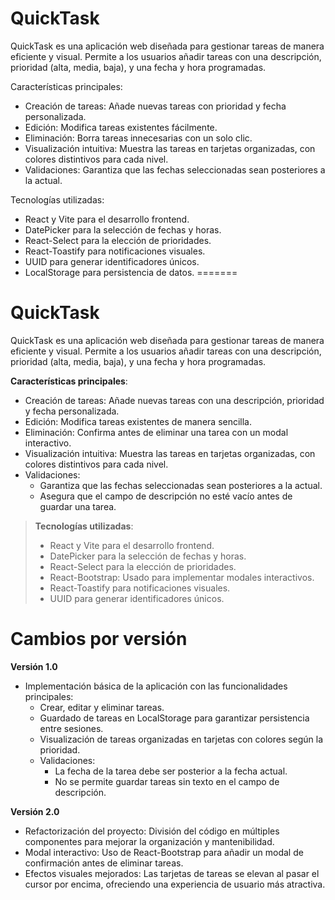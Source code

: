 # QuickTask
QuickTask es una aplicación web diseñada para gestionar tareas de manera eficiente y visual. Permite a los usuarios añadir tareas con una descripción, prioridad (alta, media, baja), y una fecha y hora programadas.

Características principales:

* Creación de tareas: Añade nuevas tareas con prioridad y fecha personalizada.
* Edición: Modifica tareas existentes fácilmente.
* Eliminación: Borra tareas innecesarias con un solo clic.
* Visualización intuitiva: Muestra las tareas en tarjetas organizadas, con colores distintivos para cada nivel.
* Validaciones: Garantiza que las fechas seleccionadas sean posteriores a la actual.

Tecnologías utilizadas:

* React y Vite para el desarrollo frontend.
* DatePicker para la selección de fechas y horas.
* React-Select para la elección de prioridades.
* React-Toastify para notificaciones visuales.
* UUID para generar identificadores únicos.
* LocalStorage para persistencia de datos.
=======
# QuickTask
QuickTask es una aplicación web diseñada para gestionar tareas de manera eficiente y visual. Permite a los usuarios añadir tareas con una descripción, prioridad (alta, media, baja), y una fecha y hora programadas.

**Características principales**:

* Creación de tareas: Añade nuevas tareas con una descripción, prioridad y fecha personalizada.
* Edición: Modifica tareas existentes de manera sencilla.
* Eliminación: Confirma antes de eliminar una tarea con un modal interactivo.
* Visualización intuitiva: Muestra las tareas en tarjetas organizadas, con colores distintivos para cada nivel.
* Validaciones:
    - Garantiza que las fechas seleccionadas sean posteriores a la actual.
    - Asegura que el campo de descripción no esté vacío antes de guardar una tarea.

> **Tecnologías utilizadas**:
>
> * React y Vite para el desarrollo frontend.
> * DatePicker para la selección de fechas y horas.
> * React-Select para la elección de prioridades.
> * React-Bootstrap: Usado para implementar modales interactivos.
> * React-Toastify para notificaciones visuales.
> * UUID para generar identificadores únicos.  

# Cambios por versión

**Versión 1.0**

* Implementación básica de la aplicación con las funcionalidades principales:
    - Crear, editar y eliminar tareas.
    - Guardado de tareas en LocalStorage para garantizar persistencia entre sesiones.
    - Visualización de tareas organizadas en tarjetas con colores según la prioridad.
    - Validaciones:
        + La fecha de la tarea debe ser posterior a la fecha actual.
        + No se permite guardar tareas sin texto en el campo de descripción.

**Versión 2.0**

* Refactorización del proyecto: División del código en múltiples componentes para mejorar la organización y mantenibilidad.
* Modal interactivo: Uso de React-Bootstrap para añadir un modal de confirmación antes de eliminar tareas.
* Efectos visuales mejorados: Las tarjetas de tareas se elevan al pasar el cursor por encima, ofreciendo una experiencia de usuario más atractiva.